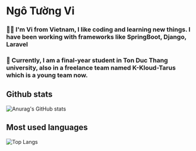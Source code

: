 # Ngô Tường Vi
### 🧑‍💻 I'm Vi from Vietnam, I like coding and learning new things. I have been working with frameworks like SpringBoot, Django, Laravel 
### 🍿 Currently, I am a final-year student in Ton Duc Thang university, also in a freelance team named K-Kloud-Tarus which is a young team now. 

## Github stats
![Anurag's GitHub stats](https://github-readme-stats.vercel.app/api?username=ngovi-2909&show_icons=true&theme=gruvbox)

## Most used languages 
![Top Langs](https://github-readme-stats.vercel.app/api/top-langs/?username=ngovi-2909&layout=compact)

<!--
**ngovi-2909/ngovi-2909** is a ✨ _special_ ✨ repository because its `README.md` (this file) appears on your GitHub profile.

Here are some ideas to get you started:

- 🔭 I’m currently working on ...
- 🌱 I’m currently learning ...
- 👯 I’m looking to collaborate on ...
- 🤔 I’m looking for help with ...
- 💬 Ask me about ...
- 📫 How to reach me: ...
- 😄 Pronouns: ...
- ⚡ Fun fact: ...
-->
